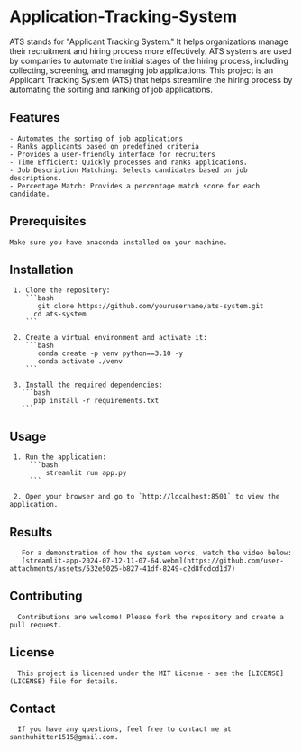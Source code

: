 # Application-Tracking-System
ATS stands for "Applicant Tracking System." It helps organizations manage their recruitment and hiring process more effectively. ATS systems are used by companies to automate the initial stages of the hiring process, including collecting, screening, and managing job applications. This project is an Applicant Tracking System (ATS) that helps streamline the hiring process by automating the sorting and ranking of job applications.

## Features

    - Automates the sorting of job applications
    - Ranks applicants based on predefined criteria
    - Provides a user-friendly interface for recruiters
    - Time Efficient: Quickly processes and ranks applications.
    - Job Description Matching: Selects candidates based on job descriptions.
    - Percentage Match: Provides a percentage match score for each candidate.

## Prerequisites
    
    Make sure you have anaconda installed on your machine.

## Installation

     1. Clone the repository:
        ```bash
           git clone https://github.com/yourusername/ats-system.git
          cd ats-system
        ```

     2. Create a virtual environment and activate it:
        ```bash
           conda create -p venv python==3.10 -y
           conda activate ./venv
        ```

     3. Install the required dependencies:
       ```bash
          pip install -r requirements.txt
       ```
## Usage

     1. Run the application:
         ```bash
             streamlit run app.py
         ```

     2. Open your browser and go to `http://localhost:8501` to view the application.

## Results

       For a demonstration of how the system works, watch the video below:
       [streamlit-app-2024-07-12-11-07-64.webm](https://github.com/user-attachments/assets/532e5025-b827-41df-8249-c2d8fcdcd1d7)



## Contributing

      Contributions are welcome! Please fork the repository and create a pull request.

## License

      This project is licensed under the MIT License - see the [LICENSE](LICENSE) file for details.

## Contact

      If you have any questions, feel free to contact me at santhuhitter1515@gmail.com.
